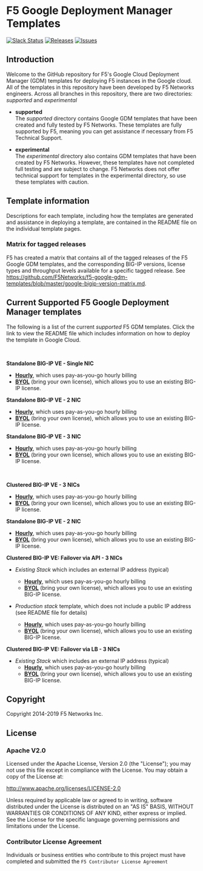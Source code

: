 # F5 Google Deployment Manager Templates

<!--- file autogenerated --->

[![Slack Status](https://f5cloudsolutions.herokuapp.com/badge.svg)](https://f5cloudsolutions.herokuapp.com)
[![Releases](https://img.shields.io/github/release/f5networks/f5-google-gdm-templates.svg)](https://github.com/f5networks/f5-google-gdm-templates/releases)
[![Issues](https://img.shields.io/github/issues/f5networks/f5-google-gdm-templates.svg)](https://github.com/f5networks/f5-google-gdm-templates/issues)
## Introduction

Welcome to the GitHub repository for F5's Google Cloud Deployment Manager (GDM) templates for deploying F5 instances
in the Google cloud.  All of the templates in this repository have been developed by F5 Networks engineers. Across
all branches in this repository, there are two directories: *supported* and *experimental*

- **supported**<br>
The *supported* directory contains Google GDM templates that have been created and fully tested by F5 Networks.
These templates are fully supported by F5, meaning you can get assistance if necessary from F5 Technical Support.

- **experimental**<br>
The *experimental* directory also contains GDM templates that have been created by F5 Networks. However, these
templates have not completed full testing and are subject to change. F5 Networks does not offer technical support
for templates in the experimental directory, so use these templates with caution.

 ## Template information
 Descriptions for each template, including how the templates are generated and assistance in deploying a template,
 are contained in the README file on the individual template pages.
### Matrix for tagged releases
F5 has created a matrix that contains all of the tagged releases of the F5 Google GDM templates, and the
corresponding BIG-IP versions, license types and throughput levels available for a specific tagged release. See
https://github.com/F5Networks/f5-google-gdm-templates/blob/master/google-bigip-version-matrix.md.

## Current Supported F5 Google Deployment Manager templates

The following is a list of the current *supported* F5 GDM templates. Click the link to view the README file which includes information on how to deploy the template in Google Cloud.

<br>

**Standalone BIG-IP VE - Single NIC**
- <a href="https://github.com/F5Networks/f5-google-gdm-templates/tree/master/supported/standalone/1nic/existing-stack/payg">**Hourly**</a>, which uses pay-as-you-go hourly billing
- <a href="https://github.com/F5Networks/f5-google-gdm-templates/tree/master/supported/standalone/1nic/existing-stack/byol">**BYOL**</a> (bring your own license), which allows you to use an existing BIG-IP license.

**Standalone BIG-IP VE - 2 NIC**
- <a href="https://github.com/F5Networks/f5-google-gdm-templates/tree/master/supported/standalone/2nic/existing-stack/payg">**Hourly**</a>, which uses pay-as-you-go hourly billing
- <a href="https://github.com/F5Networks/f5-google-gdm-templates/tree/master/supported/standalone/2nic/existing-stack/byol">**BYOL**</a> (bring your own license), which allows you to use an existing BIG-IP license.

**Standalone BIG-IP VE - 3 NIC**
- <a href="https://github.com/F5Networks/f5-google-gdm-templates/tree/master/supported/standalone/3nic/existing-stack/payg">**Hourly**</a>, which uses pay-as-you-go hourly billing
- <a href="https://github.com/F5Networks/f5-google-gdm-templates/tree/master/supported/standalone/3nic/existing-stack/byol">**BYOL**</a> (bring your own license), which allows you to use an existing BIG-IP license.
<br>

**Clustered BIG-IP VE - 3 NICs**
- <a href="https://github.com/F5Networks/f5-google-gdm-templates/tree/master/supported/standalone/1nic/existing-stack/payg">**Hourly**</a>, which uses pay-as-you-go hourly billing
- <a href="https://github.com/F5Networks/f5-google-gdm-templates/tree/master/supported/standalone/1nic/existing-stack/byol">**BYOL**</a> (bring your own license), which allows you to use an existing BIG-IP license.

**Standalone BIG-IP VE - 2 NIC**
- <a href="https://github.com/F5Networks/f5-google-gdm-templates/tree/master/supported/standalone/2nic/existing-stack/payg">**Hourly**</a>, which uses pay-as-you-go hourly billing
- <a href="https://github.com/F5Networks/f5-google-gdm-templates/tree/master/supported/standalone/2nic/existing-stack/byol">**BYOL**</a> (bring your own license), which allows you to use an existing BIG-IP license.


**Clustered BIG-IP VE: Failover via API - 3 NICs**
- *Existing Stack* which includes an external IP address (typical)
    - <a href="https://github.com/F5Networks/f5-google-gdm-templates/tree/master/supported/failover/same-net/via-api/3nic/existing-stack/payg">**Hourly**</a>, which uses pay-as-you-go hourly billing  
    - <a href="https://github.com/F5Networks/f5-google-gdm-templates/tree/master/supported/failover/same-net/via-api/3nic/existing-stack/byol">**BYOL**</a> (bring your own license), which allows you to use an existing BIG-IP license.  

- *Production stack*</a> template, which does not include a public IP address (see README file for details)  
    - <a href="https://github.com/F5Networks/f5-google-gdm-templates/tree/master/supported/failover/same-net/via-api/3nic/production-stack/payg">**Hourly**</a>, which uses pay-as-you-go hourly billing  
    - <a href="https://github.com/F5Networks/f5-google-gdm-templates/tree/master/supported/failover/same-net/via-api/3nic/production-stack/byol">**BYOL**</a> (bring your own license), which allows you to use an existing BIG-IP license. 

**Clustered BIG-IP VE: Failover via LB - 3 NICs**
- *Existing Stack* which includes an external IP address (typical)
    - <a href="https://github.com/F5Networks/f5-google-gdm-templates/tree/master/supported/failover/same-net/via-lb/3nic/existing-stack/payg">**Hourly**</a>, which uses pay-as-you-go hourly billing  
    - <a href="https://github.com/F5Networks/f5-google-gdm-templates/tree/master/supported/failover/same-net/via-lb/3nic/existing-stack/byol">**BYOL**</a> (bring your own license), which allows you to use an existing BIG-IP license.  



## Copyright

Copyright 2014-2019 F5 Networks Inc.


## License

### Apache V2.0

Licensed under the Apache License, Version 2.0 (the "License"); you may not use
this file except in compliance with the License. You may obtain a copy of the
License at:

http://www.apache.org/licenses/LICENSE-2.0

Unless required by applicable law or agreed to in writing, software
distributed under the License is distributed on an "AS IS" BASIS,
WITHOUT WARRANTIES OR CONDITIONS OF ANY KIND, either express or implied.
See the License for the specific language governing permissions and limitations
under the License.


### Contributor License Agreement

Individuals or business entities who contribute to this project must have
completed and submitted the `F5 Contributor License Agreement`
